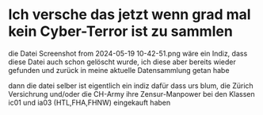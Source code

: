# Ich versche das jetzt wenn grad mal kein Cyber-Terror ist zu sammlen


die Datei Screenshot from 2024-05-19 10-42-51.png wäre ein Indiz, dass diese Datei auch schon gelöscht wurde, ich diese aber bereits wieder gefunden und zurück in meine aktuelle Datensammlung getan habe

dann die datei selber ist eigentlich ein indiz dafür dass urs blum, die Zürich Versichrung und/oder die CH-Army ihre Zensur-Manpower bei den Klassen ic01 und ia03 (HTL,FHA,FHNW) eingekauft haben



